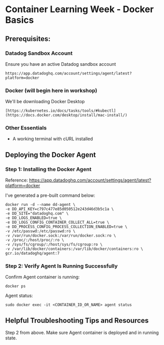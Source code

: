 # Container Learning Week - Docker Basics

## Prerequisites:

### Datadog Sandbox Account

Ensure you have an active Datadog sandbox account
```
https://app.datadoghq.com/account/settings/agent/latest?platform=docker
```

### Docker (will begin here in workshop)

We'll be downloading Docker Desktop
```
[https://kubernetes.io/docs/tasks/tools/#kubectl](https://docs.docker.com/desktop/install/mac-install/)
```

### Other Essentials

- A working terminal with cURL installed


## Deploying the Docker Agent

### Step 1: Installing the Docker Agent

Reference: https://app.datadoghq.com/account/settings/agent/latest?platform=docker

I've generated a pre-built command below:
```
docker run -d --name dd-agent \
-e DD_API_KEY=c797c477e85d050512e243d46d3b5c1a \
-e DD_SITE="datadoghq.com" \
-e DD_LOGS_ENABLED=true \
-e DD_LOGS_CONFIG_CONTAINER_COLLECT_ALL=true \
-e DD_PROCESS_CONFIG_PROCESS_COLLECTION_ENABLED=true \
-v /etc/passwd:/etc/passwd:ro \
-v /var/run/docker.sock:/var/run/docker.sock:ro \
-v /proc/:/host/proc/:ro \
-v /sys/fs/cgroup/:/host/sys/fs/cgroup:ro \
-v /var/lib/docker/containers:/var/lib/docker/containers:ro \
gcr.io/datadoghq/agent:7
```

### Step 2: Verify Agent Is Running Successfully

Confirm Agent container is running:
```
docker ps
```

Agent status:

```
sudo docker exec -it <CONTAINER_ID_OR_NAME> agent status
```


## Helpful Troubleshooting Tips and Resources

Step 2 from above. Make sure Agent container is deployed and in running state.


